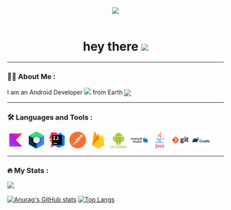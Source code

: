 <div id="header" align="center">
  <img src="https://i.pinimg.com/originals/ca/b2/46/cab2463eccff08174ce7fe410b71da26.gif" width="300"/>
  <div id="bages">
    <img src="https://komarev.com/ghpvc/?username=ShadowFirewook&style=flat-square&color=blueviolet" alt=""/></div>
  <h1>
    hey there
    <img src="https://media.giphy.com/media/hvRJCLFzcasrR4ia7z/giphy.gif" width="30px"/></h1>
</div>

---

### :man_technologist: About Me :
I am an Android Developer <img src="https://media.giphy.com/media/WUlplcMpOCEmTGBtBW/giphy.gif" width="36"> from Earth <img src="https://i.gifer.com/W31X.gif" width="44" align="center">

---

### :hammer_and_wrench: Languages and Tools :

<div>
  <img src="https://github.com/devicons/devicon/blob/master/icons/kotlin/kotlin-original.svg" title="Kotlin" alt="Kotlin" width="40" height="40"/>&nbsp;
  <img src="https://github.com/devicons/devicon/blob/master/icons/jetpackcompose/jetpackcompose-original.svg" title="Jetpack Compose" alt="Jetpack Compose" width="40" height="40"/>&nbsp;
  <img src="https://github.com/devicons/devicon/blob/master/icons/intellij/intellij-original.svg" title="Intellij IDEA" alt="Intellij IDEA" width="40" height="40"/>&nbsp;
  <img src="https://github.com/devicons/devicon/blob/master/icons/postman/postman-original.svg" title="Postman" alt="Postman" width="40" height="40"/>&nbsp;
  <img src="https://github.com/devicons/devicon/blob/master/icons/firebase/firebase-original.svg" title="Firebase" alt="Firebase" width="40" height="40"/>&nbsp;
  <img src="https://github.com/devicons/devicon/blob/master/icons/android/android-plain-wordmark.svg" title="Android" alt="Android" width="40" height="40"/>&nbsp;
  <img src="https://github.com/devicons/devicon/blob/master/icons/androidstudio/androidstudio-original-wordmark.svg" title="Android Studio" alt="Android Studio" width="40" height="40"/>&nbsp;
  <img src="https://github.com/devicons/devicon/blob/master/icons/java/java-original-wordmark.svg" title="Java" alt="Java" width="40" height="40"/>&nbsp;
  <img src="https://github.com/devicons/devicon/blob/master/icons/git/git-original-wordmark.svg" title="Git" alt="Git" width="40" height="40"/>&nbsp;
  <img src="https://github.com/devicons/devicon/blob/master/icons/gradle/gradle-original-wordmark.svg" title="Gradle" alt="Gradle" width="40" height="40"/>
</div>

---

### :fire: My Stats :
 
<img src="http://github-profile-summary-cards.vercel.app/api/cards/profile-details?username=ShadowFirewook&theme=radical"/> 
<div>
  
[![Anurag's GitHub stats](https://github-readme-stats.vercel.app/api?username=shadowfirewook)](https://github.com/anuraghazra/github-readme-stats)
[![Top Langs](https://github-readme-stats.vercel.app/api/top-langs/?username=shadowfirewook&layout=donut&theme=blue-green)](https://github.com/anuraghazra/github-readme-stats)
</div>


 
